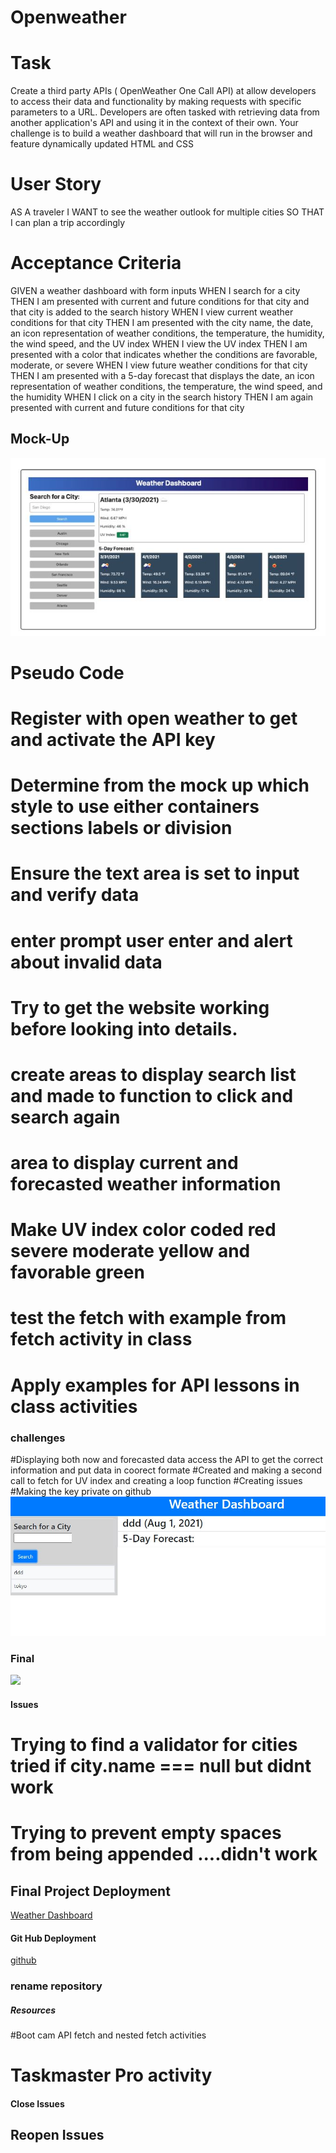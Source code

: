# Openweather
# Task
Create a third party APIs ( OpenWeather One Call API) at allow developers to access their data and functionality by making requests with specific parameters to a URL. Developers are often tasked with retrieving data from another application's API and using it in the context of their own. Your challenge is to build a weather dashboard that will run in the browser and feature dynamically updated HTML and CSS
# User Story
AS A traveler
I WANT to see the weather outlook for multiple cities
SO THAT I can plan a trip accordingly
# Acceptance Criteria
GIVEN a weather dashboard with form inputs
WHEN I search for a city
THEN I am presented with current and future conditions for that city and that city is added to the search history
WHEN I view current weather conditions for that city
THEN I am presented with the city name, the date, an icon representation of weather conditions, the temperature, the humidity, the wind speed, and the UV index
WHEN I view the UV index
THEN I am presented with a color that indicates whether the conditions are favorable, moderate, or severe
WHEN I view future weather conditions for that city
THEN I am presented with a 5-day forecast that displays the date, an icon representation of weather conditions, the temperature, the wind speed, and the humidity
WHEN I click on a city in the search history
THEN I am again presented with current and future conditions for that city
## Mock-Up
![](./assets/images/mockUp.jpg)
# Pseudo Code

# Register with open weather to get and activate the API key
# Determine from the mock up which style to use either containers sections labels or division
# Ensure the text area is set to input and verify data 
# enter prompt user enter and alert about invalid data 
# Try to get the website working before looking into details.
# create areas to display search list and made to function to click and search again
# area to display current and forecasted weather information
# Make UV index color coded red severe moderate yellow and favorable green
# test the fetch with example from fetch activity in class
# Apply examples for API lessons in class activities
### challenges
#Displaying both now and forecasted data access the API to get the correct information and put data in coorect formate
#Created and making a second call to fetch for UV index and creating a loop function
#Creating issues
#Making the key private on github
![issue](./assets/images/issues.jpg)
### Final ####
![](.assets/images/final.png)

#### Issues
# Trying to find a validator for cities tried if city.name === null but didnt work
# Trying to prevent empty spaces from being appended ....didn't work
## Final Project Deployment
[Weather Dashboard](https://jahneo.github.io/NeilsWeather-Dashboard/)
#### Git Hub Deployment
[github](https://github.com/Jahneo/Openweather) 

### rename repository
##### Resources ###
#Boot cam API fetch and nested fetch activities
# Taskmaster Pro activity

#### Close Issues ###
## Reopen Issues ##